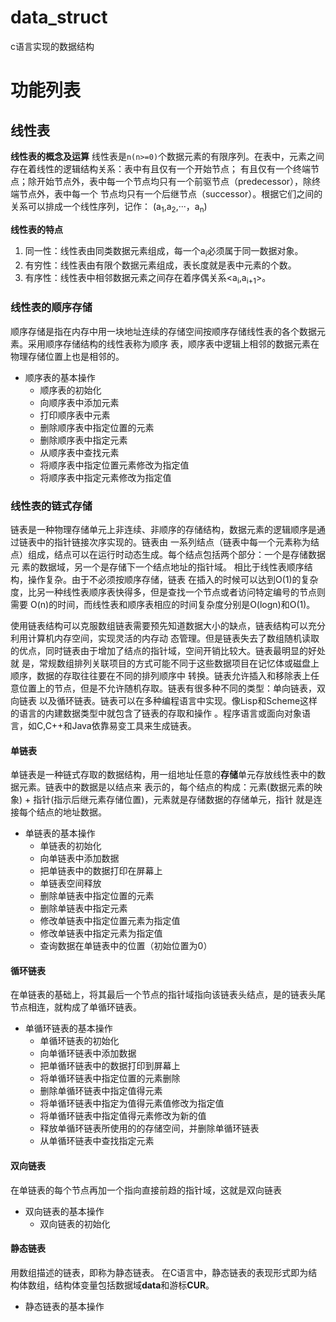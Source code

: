 # data_struct
c语言实现的数据结构
# 功能列表

## 线性表

**线性表的概念及运算**
线性表是`n(n>=0)`个数据元素的有限序列。在表中，元素之间存在着线性的逻辑结构关系：表中有且仅有一个开始节点；
有且仅有一个终端节点；除开始节点外，表中每一个节点均只有一个前驱节点（predecessor），除终端节点外，表中每一个
节点均只有一个后继节点（successor）。根据它们之间的关系可以排成一个线性序列，记作：
(a<sub>1</sub>,a<sub>2</sub>,···，a<sub>n</sub>)

**线性表的特点**
1. 同一性：线性表由同类数据元素组成，每一个a<sub>i</sub>必须属于同一数据对象。
2. 有穷性：线性表由有限个数据元素组成，表长度就是表中元素的个数。
3. 有序性：线性表中相邻数据元素之间存在着序偶关系<a<sub>i</sub>,a<sub>i+1</sub>>。

### 线性表的顺序存储
顺序存储是指在内存中用一块地址连续的存储空间按顺序存储线性表的各个数据元素。采用顺序存储结构的线性表称为顺序
表，顺序表中逻辑上相邻的数据元素在物理存储位置上也是相邻的。
+ 顺序表的基本操作
	- 顺序表的初始化
	- 向顺序表中添加元素
	- 打印顺序表中元素
	- 删除顺序表中指定位置的元素
	- 删除顺序表中指定元素
	- 从顺序表中查找元素
	- 将顺序表中指定位置元素修改为指定值
	- 将顺序表中指定元素修改为指定值
### 线性表的链式存储
链表是一种物理存储单元上非连续、非顺序的存储结构，数据元素的逻辑顺序是通过链表中的指针链接次序实现的。链表由
一系列结点（链表中每一个元素称为结点）组成，结点可以在运行时动态生成。每个结点包括两个部分：一个是存储数据元
素的数据域，另一个是存储下一个结点地址的指针域。 相比于线性表顺序结构，操作复杂。由于不必须按顺序存储，链表
在插入的时候可以达到O(1)的复杂度，比另一种线性表顺序表快得多，但是查找一个节点或者访问特定编号的节点则需要
O(n)的时间，而线性表和顺序表相应的时间复杂度分别是O(logn)和O(1)。

使用链表结构可以克服数组链表需要预先知道数据大小的缺点，链表结构可以充分利用计算机内存空间，实现灵活的内存动
态管理。但是链表失去了数组随机读取的优点，同时链表由于增加了结点的指针域，空间开销比较大。链表最明显的好处就
是，常规数组排列关联项目的方式可能不同于这些数据项目在记忆体或磁盘上顺序，数据的存取往往要在不同的排列顺序中
转换。链表允许插入和移除表上任意位置上的节点，但是不允许随机存取。链表有很多种不同的类型：单向链表，双向链表
以及循环链表。链表可以在多种编程语言中实现。像Lisp和Scheme这样的语言的内建数据类型中就包含了链表的存取和操作
。程序语言或面向对象语言，如C,C++和Java依靠易变工具来生成链表。

#### 单链表
单链表是一种链式存取的数据结构，用一组地址任意的**存储**单元存放线性表中的数据元素。链表中的数据是以结点来
表示的，每个结点的构成：元素(数据元素的映象) + 指针(指示后继元素存储位置)，元素就是存储数据的存储单元，指针
就是连接每个结点的地址数据。
+ 单链表的基本操作
	- 单链表的初始化
	- 向单链表中添加数据
	- 把单链表中的数据打印在屏幕上
	- 单链表空间释放
	- 删除单链表中指定位置的元素
	- 删除单链表中指定元素
	- 修改单链表中指定位置元素为指定值
	- 修改单链表中指定元素为指定值
	- 查询数据在单链表中的位置（初始位置为0）

#### 循环链表
在单链表的基础上，将其最后一个节点的指针域指向该链表头结点，是的链表头尾节点相连，就构成了单循环链表。

+ 单循环链表的基本操作
    - 单循环链表的初始化
    - 向单循环链表中添加数据
    - 把单循环链表中的数据打印到屏幕上
    - 将单循环链表中指定位置的元素删除
    - 删除单循环链表中指定值得元素
    - 将单循环链表中指定为值得元素值修改为指定值
    - 将单循环链表中指定值得元素修改为新的值
    - 释放单循环链表所使用的的存储空间，并删除单循环链表
    - 从单循环链表中查找指定元素

#### 双向链表
在单链表的每个节点再加一个指向直接前趋的指针域，这就是双向链表

+ 双向链表的基本操作
    - 双向链表的初始化

#### 静态链表
用数组描述的链表，即称为静态链表。
在C语言中，静态链表的表现形式即为结构体数组，结构体变量包括数据域**data**和游标**CUR**。
+ 静态链表的基本操作